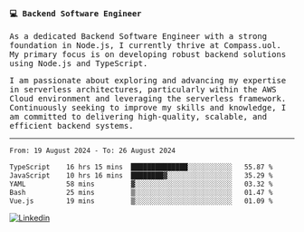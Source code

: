 
<samp>
  
#### 💻 Backend Software Engineer

As a dedicated Backend Software Engineer with a strong foundation in Node.js, I currently thrive at Compass.uol. My primary focus is on developing robust backend solutions using Node.js and TypeScript.

I am passionate about exploring and advancing my expertise in serverless architectures, particularly within the AWS Cloud environment and leveraging the serverless framework. Continuously seeking to improve my skills and knowledge, I am committed to delivering high-quality, scalable, and efficient backend systems.

---

<!--START_SECTION:waka-->

```txt
From: 19 August 2024 - To: 26 August 2024

TypeScript    16 hrs 15 mins  ██████████████░░░░░░░░░░░   55.87 %
JavaScript    10 hrs 16 mins  ████████▓░░░░░░░░░░░░░░░░   35.29 %
YAML          58 mins         ▓░░░░░░░░░░░░░░░░░░░░░░░░   03.32 %
Bash          25 mins         ▒░░░░░░░░░░░░░░░░░░░░░░░░   01.47 %
Vue.js        19 mins         ▒░░░░░░░░░░░░░░░░░░░░░░░░   01.09 %
```

<!--END_SECTION:waka-->
  
</samp>

[![Linkedin](https://img.shields.io/badge/-Mateus%20Garcia-c080ff?style=flat-square&logo=Linkedin&logoColor=white&link=https://www.linkedin.com/in/mpgxc)](https://www.linkedin.com/in/mateusogarcia) 
